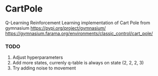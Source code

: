 # CartPole
Q-Learning Reinforcement Learning implementation of Cart Pole from gymnasium
https://pypi.org/project/gymnasium/
https://gymnasium.farama.org/environments/classic_control/cart_pole/

### TODO
1. Adjust hyperparameters
2. Add more states, currenly q-table is always on state (2, 2, 2, 3)
3. Try adding noise to movement
